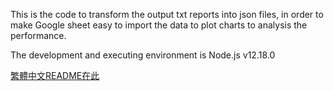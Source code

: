This is the code to transform the output txt reports into json files, in order to make Google sheet easy to import the data to plot charts to analysis the performance.  

The development and executing environment is Node.js v12.18.0  

[繁體中文README在此](https://github.com/immortalmice/LinkArray/blob/master/ReportsConverter/README-zh.md)  